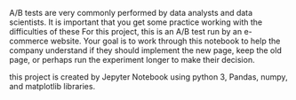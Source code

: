 A/B tests are very commonly performed by data analysts and data scientists. It is important that you get some practice working with the 
difficulties of these For this project, this is an A/B test run by an e-commerce website. 
Your goal is to work through this notebook to help the company understand if they should implement the new page, keep the old page, 
or perhaps run the experiment longer to make their decision.

this project is created by Jepyter Notebook using python 3, Pandas, numpy, and matplotlib libraries.

